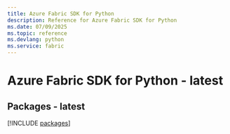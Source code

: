 ```yaml
---
title: Azure Fabric SDK for Python
description: Reference for Azure Fabric SDK for Python
ms.date: 07/09/2025
ms.topic: reference
ms.devlang: python
ms.service: fabric
---
```

# Azure Fabric SDK for Python - latest
## Packages - latest
[!INCLUDE [packages](fabric-index.md)]